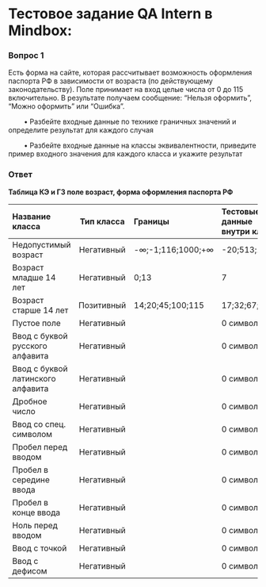 # Тестовое задание QA Intern в Mindbox:
### Вопрос 1
Есть форма на сайте, которая рассчитывает возможность оформления паспорта РФ в зависимости
от возраста (по действующему законодательству). Поле принимает на вход целые числа от 0 до
115 включительно. В результате получаем сообщение: “Нельзя оформить”, “Можно оформить” или
“Ошибка”.

&nbsp;&nbsp;&nbsp;&nbsp;&nbsp;&nbsp;&nbsp;&nbsp;• Разбейте входные данные по технике граничных значений и определите результат для каждого
случая<br>

&nbsp;&nbsp;&nbsp;&nbsp;&nbsp;&nbsp;&nbsp;&nbsp;• Разбейте входные данные на классы эквивалентности, приведите пример входного значения
для каждого класса и укажите результат<br>


### Ответ

**Таблица КЭ и ГЗ поле возраст, форма оформления паспорта РФ**

|Название класса|Тип класса|Границы|Тестовые данные внутри класса|Тестовые данные на границах|Пояснение и оптимизация|Результат|
|:---------|:------:|:--------------|:-------------|:--------|:-------|:------|
|Недопустимый возраст |	Негативный|	-∞;-1;116;1000;+∞ | -20;513;11111 |	-2;-1;~0~;~115~;116;117;999;1000;1001 || Ошибка |
|Возраст младше 14 лет |	Негативный|	0;13 | 7 |	~-1~;0;1;12;13;~14~ || Нельзя оформить |
|Возраст старше 14 лет |	Позитивный|	14;20;45;100;115 | 17;32;67;107 |	~13~;14;15;19;20;21;44;45;46;99;100;101;114;115;~116~ || Можно оформить |
|	Пустое поле |	Негативный||	0 символов ||||
|	Ввод с буквой русского алфавита |	Негативный||	0 символов ||||
|	Ввод с буквой латинского алфавита |	Негативный||	0 символов ||||
|	Дробное число |	Негативный||	0 символов ||||
|	Ввод со спец. символом |	Негативный||	0 символов ||||
|	Пробел перед вводом|	Негативный||	0 символов ||||
|	Пробел в середине ввода |	Негативный||	0 символов ||||
|	Пробел в конце ввода|	Негативный||	0 символов ||||
|	Ноль перед вводом |	Негативный||	0 символов ||||
| Ввод с точкой |	Негативный||	0 символов ||||
|	Ввод с дефисом |	Негативный||	0 символов ||||


